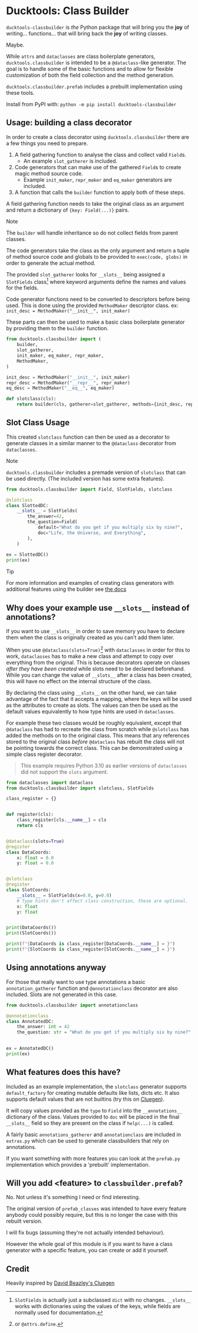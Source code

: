 # Ducktools: Class Builder #

`ducktools-classbuilder` is *the* Python package that will bring you the **joy**
of writing... functions... that will bring back the **joy** of writing classes.

Maybe.

While `attrs` and `dataclasses` are class boilerplate generators, 
`ducktools.classbuilder` is intended to be a `@dataclass`-like generator.
The goal is to handle some of the basic functions and to allow for flexible
customization of both the field collection and the method generation.

`ducktools.classbuilder.prefab` includes a prebuilt implementation using these tools.

Install from PyPI with:
`python -m pip install ducktools-classbuilder`

## Usage: building a class decorator ##

In order to create a class decorator using `ducktools.classbuilder` there are
a few things you need to prepare.

1. A field gathering function to analyse the class and collect valid `Field`s.
   * An example `slot_gatherer` is included.
2. Code generators that can make use of the gathered `Field`s to create magic method
   source code.
   * Example `init_maker`, `repr_maker` and `eq_maker` generators are included.
3. A function that calls the `builder` function to apply both of these steps.

A field gathering function needs to take the original class as an argument and 
return a dictionary of `{key: Field(...)}` pairs.

> [!NOTE]
> The `builder` will handle inheritance so do not collect fields from parent classes.

The code generators take the class as the only argument and return a tuple 
of method source code and globals to be provided to `exec(code, globs)` in order 
to generate the actual method. 

The provided `slot_gatherer` looks for `__slots__` being assigned a `SlotFields` 
class[^1] where keyword arguments define the names and values for the fields. 

Code generator functions need to be converted to descriptors before being used. 
This is done using the provided `MethodMaker` descriptor class. 
ex: `init_desc = MethodMaker("__init__", init_maker)`

These parts can then be used to make a basic class boilerplate generator by 
providing them to the `builder` function.

```python
from ducktools.classbuilder import (
    builder, 
    slot_gatherer, 
    init_maker, eq_maker, repr_maker,
    MethodMaker,
)

init_desc = MethodMaker("__init__", init_maker)
repr_desc = MethodMaker("__repr__", repr_maker)
eq_desc = MethodMaker("__eq__", eq_maker)

def slotclass(cls):
    return builder(cls, gatherer=slot_gatherer, methods={init_desc, repr_desc, eq_desc})
```

## Slot Class Usage ##

This created `slotclass` function can then be used as a decorator to generate classes in 
a similar manner to the `@dataclass` decorator from `dataclasses`. 

> [!NOTE] 
> `ducktools.classbuilder` includes a premade version of `slotclass` that can
> be used directly. (The included version has some extra features).

```python
from ducktools.classbuilder import Field, SlotFields, slotclass

@slotclass
class SlottedDC:
    __slots__ = SlotFields(
        the_answer=42,
        the_question=Field(
            default="What do you get if you multiply six by nine?",
            doc="Life, the Universe, and Everything",
        ),
    )
    
ex = SlottedDC()
print(ex)
```

> [!TIP]
> For more information and examples of creating class generators with additional 
> features using the builder see 
> [the docs](https://ducktools-classbuilder.readthedocs.io/en/latest/extension_examples.html)

## Why does your example use `__slots__` instead of annotations? ##

If you want to use `__slots__` in order to save memory you have to declare
them when the class is originally created as you can't add them later.

When you use `@dataclass(slots=True)`[^2] with `dataclasses` in order for 
this to work, `dataclasses` has to make a new class and attempt to
copy over everything from the original. 
This is because decorators operate on classes *after they have been created* 
while slots need to be declared beforehand. 
While you can change the value of `__slots__` after a class has been created, 
this will have no effect on the internal structure of the class.

By declaring the class using `__slots__` on the other hand, we can take
advantage of the fact that it accepts a mapping, where the keys will be
used as the attributes to create as slots. The values can then be used as
the default values equivalently to how type hints are used in `dataclasses`.

For example these two classes would be roughly equivalent, except that
`@dataclass` has had to recreate the class from scratch while `@slotclass`
has added the methods on to the original class. 
This means that any references stored to the original class *before*
`@dataclass` has rebuilt the class will not be pointing towards the 
correct class. 
This can be demonstrated using a simple class register decorator.

> This example requires Python 3.10 as earlier versions of 
> `dataclasses` did not support the `slots` argument.

```python
from dataclasses import dataclass
from ducktools.classbuilder import slotclass, SlotFields

class_register = {}


def register(cls):
    class_register[cls.__name__] = cls
    return cls


@dataclass(slots=True)
@register
class DataCoords:
    x: float = 0.0
    y: float = 0.0


@slotclass
@register
class SlotCoords:
    __slots__ = SlotFields(x=0.0, y=0.0)
    # Type hints don't affect class construction, these are optional.
    x: float
    y: float


print(DataCoords())
print(SlotCoords())

print(f"{DataCoords is class_register[DataCoords.__name__] = }")
print(f"{SlotCoords is class_register[SlotCoords.__name__] = }")
```

## Using annotations anyway ##

For those that really want to use type annotations a basic `annotation_gatherer`
function and `@annotationclass` decorator are also included. Slots are not generated
in this case.

```python
from ducktools.classbuilder import annotationclass

@annotationclass
class AnnotatedDC:
    the_answer: int = 42
    the_question: str = "What do you get if you multiply six by nine?"

    
ex = AnnotatedDC()
print(ex)
```

## What features does this have? ##

Included as an example implementation, the `slotclass` generator supports 
`default_factory` for creating mutable defaults like lists, dicts etc.
It also supports default values that are not builtins (try this on 
[Cluegen](https://github.com/dabeaz/cluegen)).

It will copy values provided as the `type` to `Field` into the 
`__annotations__` dictionary of the class. 
Values provided to `doc` will be placed in the final `__slots__` 
field so they are present on the class if `help(...)` is called.

A fairly basic `annotations_gatherer` and `annotationclass` are included
in `extras.py` which can be used to generate classbuilders that rely on 
annotations.

If you want something with more features you can look at the `prefab.py`
implementation which provides a 'prebuilt' implementation.

## Will you add \<feature\> to `classbuilder.prefab`? ##

No. Not unless it's something I need or find interesting.

The original version of `prefab_classes` was intended to have every feature
anybody could possibly require, but this is no longer the case with this
rebuilt version.

I will fix bugs (assuming they're not actually intended behaviour).

However the whole goal of this module is if you want to have a class generator
with a specific feature, you can create or add it yourself.

## Credit ##

Heavily inspired by [David Beazley's Cluegen](https://github.com/dabeaz/cluegen)

[^1]: `SlotFields` is actually just a subclassed `dict` with no changes. `__slots__`
      works with dictionaries using the values of the keys, while fields are normally
      used for documentation.

[^2]: or `@attrs.define`.
